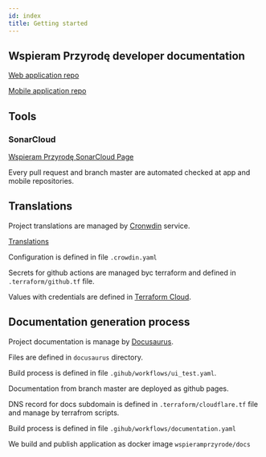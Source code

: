 ```yaml
---
id: index
title: Getting started
---
```


## Wspieram Przyrodę developer documentation

[Web application repo](https://github.com/wspieramprzyrode/app)

[Mobile application repo](https://github.com/wspieramprzyrode/mobile)

## Tools

### SonarCloud

[Wspieram Przyrodę SonarCloud Page](https://sonarcloud.io/organizations/wspieramprzyrode)

Every pull request and branch master are automated checked at app and mobile repositories.

## Translations

Project translations are managed by [Cronwdin](https://crowdin.com/) service.

[Translations](https://crowdin.com/project/wspieramprzyrode/)

Configuration is defined in file ```.crowdin.yaml```

Secrets for github actions are managed byc terraform and defined in ```.terraform/github.tf``` file.

Values with credentials are defined in [Terraform Cloud](https://app.terraform.io).

## Documentation generation process

Project documentation is manage by [Docusaurus](https://docusaurus.io/).

Files are defined in ```docusaurus``` directory.

Build process is defined in file ```.gihub/workflows/ui_test.yaml```.

Documentation from branch master are deployed as github pages.

DNS record for docs subdomain is defined in ```.terraform/cloudflare.tf``` file and manage by terrafrom scripts.

Build process is defined in file ```.gihub/workflows/documentation.yaml```

We build and publish application as docker image ```wspieramprzyrode/docs```
